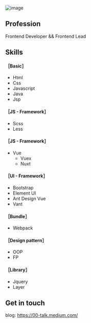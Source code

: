 ![image](https://github.com/W-Lynn/W-Lynn/blob/main/arnold-francisca-f77Bh3inUpE-unsplash.jpg)

## Profession
Frontend Developer && Frontend Lead

## Skills
#### ［Basic］
* Html
* Css
* Javascript
* Java
* Jsp
#### ［JS - Framework］
* Scss
* Less
#### ［JS - Framework］
* Vue
  * Vuex
  * Nuxt
#### ［UI - Framework］
* Bootstrap
* Element UI
* Ant Design Vue
* Vant
#### ［Bundle］
* Webpack
#### ［Design pattern］
* OOP
* FP
#### ［Library］
* Jquery
* Layer

## Get in touch
blog: https://00-talk.medium.com/
